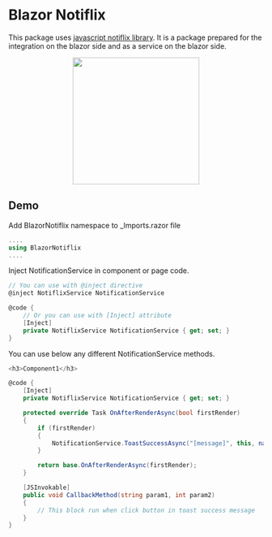 
# Blazor Notiflix

This package uses [javascript notiflix library](https://www.notiflix.com/). It is a package prepared for the integration on the blazor side and as a service on the blazor side.

<center>
  <img src="https://user-images.githubusercontent.com/4863567/117049917-71cf4d00-ad1d-11eb-9e82-5af5d47c187f.png" width="250" />
</center>

## Demo

Add BlazorNotiflix namespace to _Imports.razor file 
```csharp
....
using BlazorNotiflix
....
```

Inject NotificationService in component or page code.

```csharp
// You can use with @inject directive
@inject NotiflixService NotificationService

@code {
    // Or you can use with [Inject] attribute
    [Inject]
    private NotiflixService NotificationService { get; set; }
}
```


You can use below any different NotificationService methods.

```csharp
<h3>Component1</h3>

@code {
    [Inject]
    private NotiflixService NotificationService { get; set; }

    protected override Task OnAfterRenderAsync(bool firstRender)
    {
        if (firstRender)
        {
            NotificationService.ToastSuccessAsync("[message]", this, nameof(CallbackMethod), "param 1 value", 2222);
        }

        return base.OnAfterRenderAsync(firstRender);
    }

    [JSInvokable]
    public void CallbackMethod(string param1, int param2)
    {
        // This block run when click button in toast success message
    }
}
```
